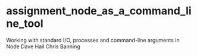 # assignment_node_as_a_command_line_tool
Working with standard I/O, processes and command-line arguments in Node
Dave Hail
Chris Banning
